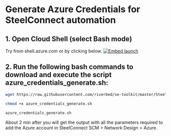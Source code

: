 # Generate Azure Credentials for SteelConnect automation

## 1. Open Cloud Shell (select Bash mode)

Try from shell.azure.com or by clicking below.
[![Embed launch](https://shell.azure.com/images/launchcloudshell.png "Launch Azure Cloud Shell")](https://shell.azure.com)

## 2. Run the following bash commands to download and execute the script **azure_credentials_generate.sh**: 

```bash
wget https://raw.githubusercontent.com/riverbed/se-toolkit/master/SteelConnect/Azure-Generate-Credentials/azure_credentials_generate.sh

chmod +x azure_credentials_generate.sh

azure_credentials_generate.sh
```

About 2 min after you will get the output with all the parameters required to add the Azure account in SteelConnect SCM > Network Design > Azure.
